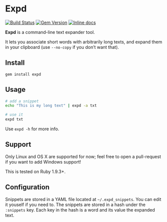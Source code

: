 # Expd

[![Build Status](https://travis-ci.org/bfontaine/expd.svg?branch=master)](https://travis-ci.org/bfontaine/expd)
[![Gem Version](https://img.shields.io/gem/v/expd.svg)](http://badge.fury.io/rb/expd)
[![Inline docs](http://inch-ci.org/github/bfontaine/expd.svg?branch=master)](http://inch-ci.org/github/bfontaine/expd)

**Expd** is a command-line text expander tool.

It lets you associate short words with arbitrarily long texts, and expand them
in your clipboard (use `--no-copy` if you don’t want that).

## Install

    gem install expd

## Usage

```sh
# add a snippet
echo "This is my long text" | expd -a txt

# use it
expd txt
```

Use `expd -h` for more info.

## Support

Only Linux and OS X are supported for now; feel free to open a pull-request if
you want to add Windows support!

This is tested on Ruby 1.9.3+.

## Configuration

Snippets are stored in a YAML file located at `~/.expd_snippets`. You can edit
it youself if you need to. The snippets are stored in a hash under the
`:snippets` key. Each key in the hash is a word and its value the expanded
text.
